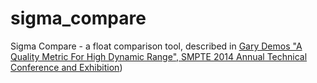 # sigma_compare
Sigma Compare - a float comparison tool, described in [Gary Demos "A Quality Metric For High Dynamic Range", SMPTE 2014 Annual Technical Conference and Exhibition](https://github.com/michaeldsmith/sigma_compare/blob/main/resources/references/QualityMetricHDR.pdf))



